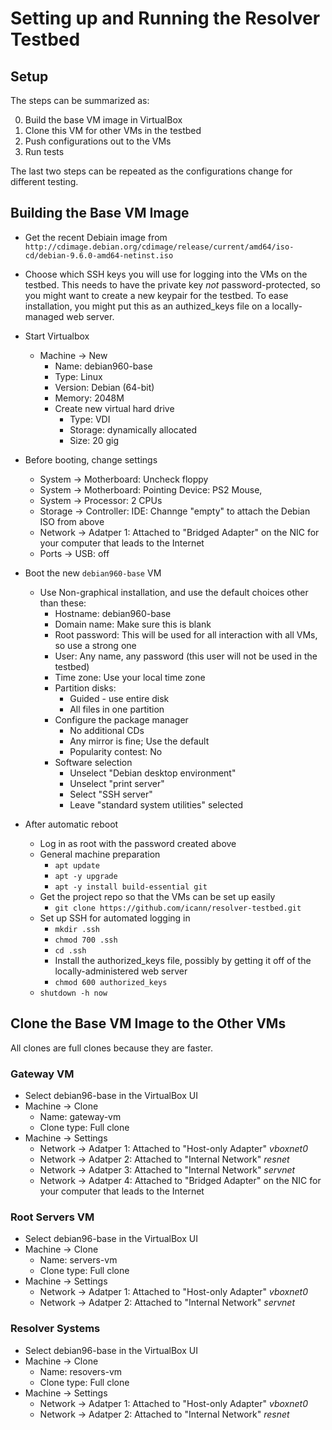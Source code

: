 # Setting up and Running the Resolver Testbed

## Setup

The steps can be summarized as:

0. Build the base VM image in VirtualBox
0. Clone this VM for other VMs in the testbed
0. Push configurations out to the VMs
0. Run tests

The last two steps can be repeated as the configurations change for different testing.

## Building the Base VM Image

* Get the recent Debiain image from `http://cdimage.debian.org/cdimage/release/current/amd64/iso-cd/debian-9.6.0-amd64-netinst.iso`

* Choose which SSH keys you will use for logging into the VMs on the testbed.
This needs to have the private key _not_ password-protected, so you might want to create a new keypair for the testbed.
To ease installation, you might put this as an authized_keys file on a locally-managed web server.

* Start Virtualbox
	* Machine &rarr; New
		* Name: debian960-base
		* Type: Linux
		* Version: Debian (64-bit)
		* Memory: 2048M
		* Create new virtual hard drive
			* Type: VDI
			* Storage: dynamically allocated
			* Size: 20 gig

* Before booting, change settings
	* System &rarr; Motherboard: Uncheck floppy
	* System &rarr; Motherboard: Pointing Device: PS2 Mouse, 
	* System &rarr; Processor: 2 CPUs
	* Storage &rarr; Controller: IDE: Channge "empty" to attach the Debian ISO from above
	* Network &rarr; Adatper 1: Attached to "Bridged Adapter" on the NIC for your computer that leads to the Internet
	* Ports &rarr; USB: off

* Boot the new `debian960-base` VM
	* Use Non-graphical installation, and use the default choices other than these:
		* Hostname: debian960-base
		* Domain name: Make sure this is blank
		* Root password: This will be used for all interaction with all VMs, so use a strong one
		* User: Any name, any password (this user will not be used in the testbed)
		* Time zone: Use your local time zone
		* Partition disks:
			* Guided - use entire disk
			* All files in one partition
		* Configure the package manager
			* No additional CDs
			* Any mirror is fine; Use the default
			* Popularity contest: No
		* Software selection
			* Unselect "Debian desktop environment"
			* Unselect "print server"
			* Select "SSH server"
			* Leave "standard system utilities" selected

* After automatic reboot
	* Log in as root with the password created above
	* General machine preparation
		* `apt update`
		* `apt -y upgrade`
		* `apt -y install build-essential git`
	* Get the project repo so that the VMs can be set up easily
		* `git clone https://github.com/icann/resolver-testbed.git`
	* Set up SSH for automated logging in
		* `mkdir .ssh`
		* `chmod 700 .ssh`
		* `cd .ssh`
		* Install the authorized_keys file, possibly by getting it off of the locally-administered web server
		* `chmod 600 authorized_keys`
	* `shutdown -h now`

## Clone the Base VM Image to the Other VMs

All clones are full clones because they are faster.

### Gateway VM

* Select debian96-base in the VirtualBox UI
* Machine &rarr; Clone
	* Name: gateway-vm
	* Clone type: Full clone
* Machine &rarr; Settings
	* Network &rarr; Adatper 1: Attached to "Host-only Adapter" _vboxnet0_
	* Network &rarr; Adatper 2: Attached to "Internal Network" _resnet_
	* Network &rarr; Adatper 3: Attached to "Internal Network" _servnet_
	* Network &rarr; Adatper 4: Attached to "Bridged Adapter" on the NIC for your computer that leads to the Internet

### Root Servers VM

* Select debian96-base in the VirtualBox UI
* Machine &rarr; Clone
	* Name: servers-vm
	* Clone type: Full clone
* Machine &rarr; Settings
	* Network &rarr; Adatper 1: Attached to "Host-only Adapter" _vboxnet0_
	* Network &rarr; Adatper 2: Attached to "Internal Network" _servnet_

### Resolver Systems

* Select debian96-base in the VirtualBox UI
* Machine &rarr; Clone
	* Name: resovers-vm
	* Clone type: Full clone
* Machine &rarr; Settings
	* Network &rarr; Adatper 1: Attached to "Host-only Adapter" _vboxnet0_
	* Network &rarr; Adatper 2: Attached to "Internal Network" _resnet_


